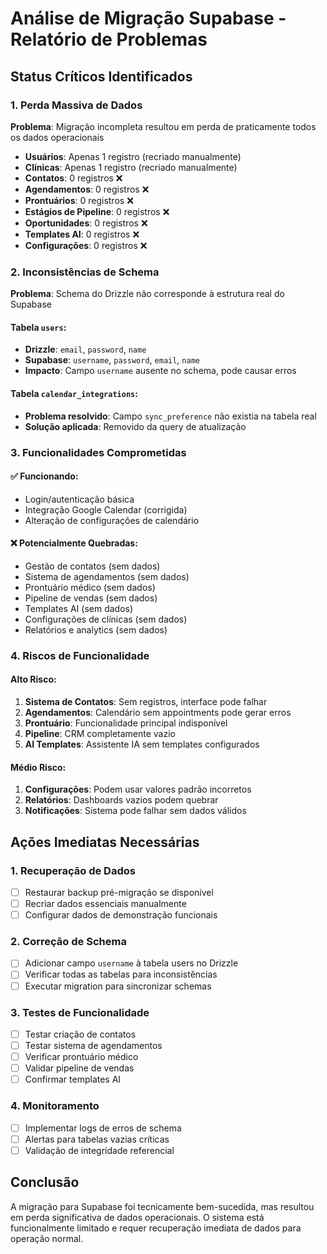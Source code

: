 # Análise de Migração Supabase - Relatório de Problemas

## Status Críticos Identificados

### 1. Perda Massiva de Dados
**Problema**: Migração incompleta resultou em perda de praticamente todos os dados operacionais
- **Usuários**: Apenas 1 registro (recriado manualmente)
- **Clínicas**: Apenas 1 registro (recriado manualmente)
- **Contatos**: 0 registros ❌
- **Agendamentos**: 0 registros ❌
- **Prontuários**: 0 registros ❌
- **Estágios de Pipeline**: 0 registros ❌
- **Oportunidades**: 0 registros ❌
- **Templates AI**: 0 registros ❌
- **Configurações**: 0 registros ❌

### 2. Inconsistências de Schema
**Problema**: Schema do Drizzle não corresponde à estrutura real do Supabase

#### Tabela `users`:
- **Drizzle**: `email`, `password`, `name`
- **Supabase**: `username`, `password`, `email`, `name`
- **Impacto**: Campo `username` ausente no schema, pode causar erros

#### Tabela `calendar_integrations`:
- **Problema resolvido**: Campo `sync_preference` não existia na tabela real
- **Solução aplicada**: Removido da query de atualização

### 3. Funcionalidades Comprometidas

#### ✅ **Funcionando**:
- Login/autenticação básica
- Integração Google Calendar (corrigida)
- Alteração de configurações de calendário

#### ❌ **Potencialmente Quebradas**:
- Gestão de contatos (sem dados)
- Sistema de agendamentos (sem dados)
- Prontuário médico (sem dados)  
- Pipeline de vendas (sem dados)
- Templates AI (sem dados)
- Configurações de clínicas (sem dados)
- Relatórios e analytics (sem dados)

### 4. Riscos de Funcionalidade

#### Alto Risco:
1. **Sistema de Contatos**: Sem registros, interface pode falhar
2. **Agendamentos**: Calendário sem appointments pode gerar erros
3. **Prontuário**: Funcionalidade principal indisponível
4. **Pipeline**: CRM completamente vazio
5. **AI Templates**: Assistente IA sem templates configurados

#### Médio Risco:
1. **Configurações**: Podem usar valores padrão incorretos
2. **Relatórios**: Dashboards vazios podem quebrar
3. **Notificações**: Sistema pode falhar sem dados válidos

## Ações Imediatas Necessárias

### 1. Recuperação de Dados
- [ ] Restaurar backup pré-migração se disponível
- [ ] Recriar dados essenciais manualmente
- [ ] Configurar dados de demonstração funcionais

### 2. Correção de Schema
- [ ] Adicionar campo `username` à tabela users no Drizzle
- [ ] Verificar todas as tabelas para inconsistências
- [ ] Executar migration para sincronizar schemas

### 3. Testes de Funcionalidade
- [ ] Testar criação de contatos
- [ ] Testar sistema de agendamentos
- [ ] Verificar prontuário médico
- [ ] Validar pipeline de vendas
- [ ] Confirmar templates AI

### 4. Monitoramento
- [ ] Implementar logs de erros de schema
- [ ] Alertas para tabelas vazias críticas
- [ ] Validação de integridade referencial

## Conclusão
A migração para Supabase foi tecnicamente bem-sucedida, mas resultou em perda significativa de dados operacionais. O sistema está funcionalmente limitado e requer recuperação imediata de dados para operação normal.